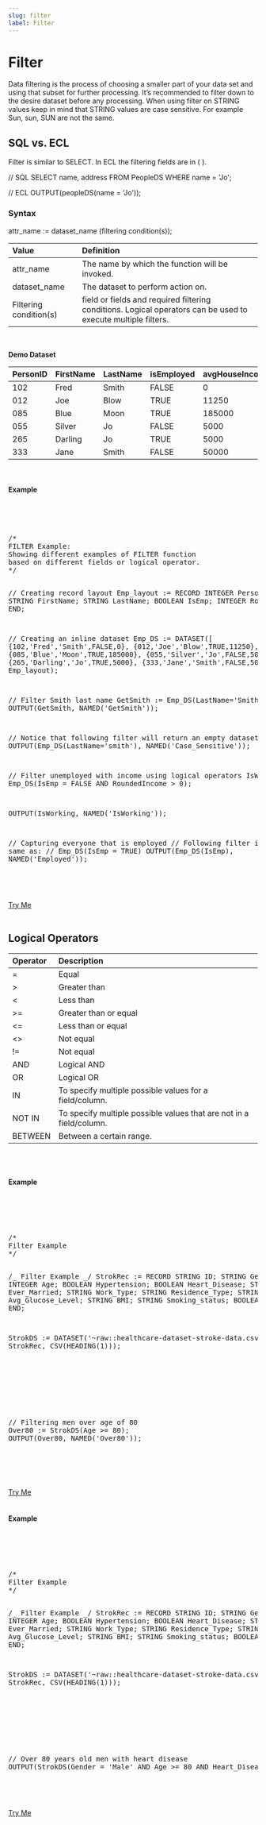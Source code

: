 ```yaml
---
slug: filter
label: Filter
---
```


# Filter

Data filtering is the process of choosing a smaller part of your data set and using that subset for further processing. It’s recommended to filter down to the desire dataset before any processing.
When using filter on STRING values keep in mind that STRING values are case sensitive. For example Sun, sun, SUN are not the same.

## SQL vs. ECL

Filter is similar to SELECT. In ECL the filtering fields are in ( ).

<EclCode>
// SQL
SELECT name, address FROM PeopleDS WHERE name = 'Jo';

// ECL
OUTPUT(peopleDS(name = 'Jo'));

<EclCode>

### Syntax

<EclCode>
attr_name := dataset_name (filtering condition(s));
<EclCode>

| Value                  | Definition                                                                                                    |
| :--------------------- | :------------------------------------------------------------------------------------------------------------ |
| attr_name              | The name by which the function will be invoked.                                                               |
| dataset_name           | The dataset to perform action on.                                                                             |
| Filtering condition(s) | field or fields and required filtering conditions. Logical operators can be used to execute multiple filters. |

<br>

**Demo Dataset**

| PersonID | FirstName | LastName | isEmployed | avgHouseIncome |
| :------- | :-------- | :------- | :--------- | :------------- |
| 102      | Fred      | Smith    | FALSE      | 0              |
| 012      | Joe       | Blow     | TRUE       | 11250          |
| 085      | Blue      | Moon     | TRUE       | 185000         |
| 055      | Silver    | Jo       | FALSE      | 5000           |
| 265      | Darling   | Jo       | TRUE       | 5000           |
| 333      | Jane      | Smith    | FALSE      | 50000          |

<br>

#### Example

<br>
<pre id="FilterExp_1">

<EclCode>
/*
FILTER Example:
Showing different examples of FILTER function
based on different fields or logical operator.
*/

// Creating record layout
Emp_layout := RECORD
INTEGER PersonID;
STRING FirstName;
STRING LastName;
BOOLEAN IsEmp;
INTEGER RoundedIncome;
END;

// Creating an inline dataset
Emp_DS := DATASET([
{102,'Fred','Smith',FALSE,0},
{012,'Joe','Blow',TRUE,11250},
{085,'Blue','Moon',TRUE,185000},
{055,'Silver','Jo',FALSE,5000},
{265,'Darling','Jo',TRUE,5000},
{333,'Jane','Smith',FALSE,50000}],
Emp_layout);

// Filter Smith last name
GetSmith := Emp_DS(LastName='Smith');
OUTPUT(GetSmith, NAMED('GetSmith'));

// Notice that following filter will return an empty dataset
OUTPUT(Emp_DS(LastName='smith'), NAMED('Case_Sensitive'));

// Filter unemployed with income using logical operators
IsWorking := Emp_DS(IsEmp = FALSE AND
RoundedIncome > 0);

OUTPUT(IsWorking, NAMED('IsWorking'));

// Capturing everyone that is employed
// Following filter is the same as:
// Emp_DS(IsEmp = TRUE)
OUTPUT(Emp_DS(IsEmp), NAMED('Employed'));

<EclCode>

</pre>

<a className="trybutton" href="javascript:OpenECLEditor(['FilterExp_1'])"> Try Me </a>
<br>
<br>

## Logical Operators

| Operator | Description                                                         |
| :------- | :------------------------------------------------------------------ |
| =        | Equal                                                               |
| \>       | Greater than                                                        |
| <        | Less than                                                           |
| \>=      | Greater than or equal                                               |
| <=       | Less than or equal                                                  |
| <>       | Not equal                                                           |
| !=       | Not equal                                                           |
| AND      | Logical AND                                                         |
| OR       | Logical OR                                                          |
| IN       | To specify multiple possible values for a field/column.             |
| NOT IN   | To specify multiple possible values that are not in a field/column. |
| BETWEEN  | Between a certain range.                                            |

</br>
</br>

#### Example

<br>
<pre className="FilterExp_2">
<pre id="file2" className="ecl_data">

<EclCode>
/*
Filter Example
*/

/_
Filter Example
_/
StrokRec := RECORD
STRING ID;
STRING Gender;
INTEGER Age;
BOOLEAN Hypertension;
BOOLEAN Heart_Disease;
STRING Ever_Married;
STRING Work_Type;
STRING Residence_Type;
STRING Avg_Glucose_Level;
STRING BMI;
STRING Smoking_status;
BOOLEAN Stroke;
END;

StrokDS := DATASET('~raw::healthcare-dataset-stroke-data.csv', StrokRec, CSV(HEADING(1)));

<EclCode>

</pre>
<pre id='code2' className="ecl_code">

<EclCode>
// Filtering men over age of 80
Over80 := StrokDS(Age >= 80);
OUTPUT(Over80, NAMED('Over80'));

<EclCode>

</pre>
</pre>
<a className="trybutton" href="javascript:OpenECLEditor(['code2'], ['file2'])"> Try Me </a>
</br>
</br>

#### Example

<br>
<pre className="FilterExp_3">
<pre id="file3" className="ecl_data">

<EclCode>
/*
Filter Example
*/

/_
Filter Example
_/
StrokRec := RECORD
STRING ID;
STRING Gender;
INTEGER Age;
BOOLEAN Hypertension;
BOOLEAN Heart_Disease;
STRING Ever_Married;
STRING Work_Type;
STRING Residence_Type;
STRING Avg_Glucose_Level;
STRING BMI;
STRING Smoking_status;
BOOLEAN Stroke;
END;

StrokDS := DATASET('~raw::healthcare-dataset-stroke-data.csv', StrokRec, CSV(HEADING(1)));

<EclCode>

</pre>
<pre id='code3' className="ecl_code">

<EclCode>
// Over 80 years old men with heart disease
OUTPUT(StrokDS(Gender = 'Male' AND Age >= 80 AND Heart_Disease), NAMED('Males'));
<EclCode>

</pre>
</pre>
<a className="trybutton" href="javascript:OpenECLEditor(['code3'], ['file3'])"> Try Me </a>
</br>
</br>
